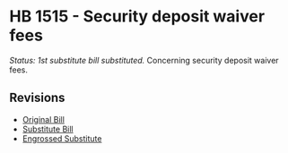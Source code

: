 # HB 1515 - Security deposit waiver fees
*Status: 1st substitute bill substituted.*
Concerning security deposit waiver fees.

## Revisions
* [Original Bill](1/)
* [Substitute Bill](S/)
* [Engrossed Substitute](S.E/)